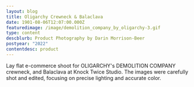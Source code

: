 ```yaml
---
layout: blog
title: Oligarchy Crewneck & Balaclava
date: 1901-08-06T12:07:00.000Z
featuredimage: /image/demolition_company_by_oligarchy-3.gif
type: content
descblurb: Product Photography by Darin Morrison-Beer
postyear: "2022"
contentdesc: product
---
```

Lay flat e-commerce shoot for OLIGARCHY's DEMOLITION COMPANY crewneck, and Balaclava at Knock Twice Studio. The images were carefully shot and edited, focusing on precise lighting and accurate color.
